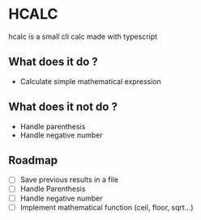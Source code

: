 # HCALC

hcalc is a small cli calc made with typescript

## What does it do ?

- Calculate simple mathematical expression

## What does it not do ?

- Handle parenthesis
- Handle negative number

## Roadmap

- [ ] Save previous results in a file
- [ ] Handle Parenthesis
- [ ] Handle negative number
- [ ] Implement mathematical function (ceil, floor, sqrt...)
